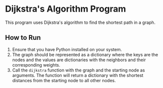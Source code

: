 # Dijkstra's Algorithm Program

This program uses Dijkstra's algorithm to find the shortest path in a graph.

## How to Run

1. Ensure that you have Python installed on your system.
2. The graph should be represented as a dictionary where the keys are the nodes and the values are dictionaries with the neighbors and their corresponding weights.
3. Call the `dijkstra` function with the graph and the starting node as arguments. The function will return a dictionary with the shortest distances from the starting node to all other nodes.
